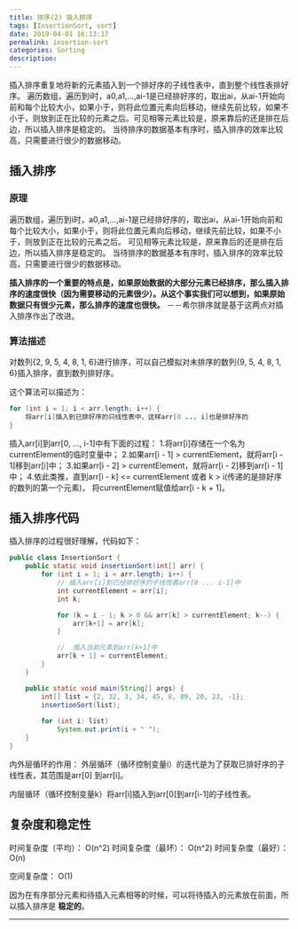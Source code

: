 ```yaml
---
title: 排序(2) 插入排序
tags: [InsertionSort, sort]
date: 2019-04-01 16:13:17
permalink: insertion-sort
categories: Sorting
description:
---
```

<p class="description">插入排序重复地将新的元素插入到一个排好序的子线性表中，直到整个线性表排好序。 遍历数组，遍历到i时，a0,a1,...,ai-1是已经排好序的，取出ai，从ai-1开始向前和每个比较大小，如果小于，则将此位置元素向后移动，继续先前比较，如果不小于，则放到正在比较的元素之后。可见相等元素比较是，原来靠后的还是排在后边，所以插入排序是稳定的。 当待排序的数据基本有序时，插入排序的效率比较高，只需要进行很少的数据移动。</p>


<!-- more -->

## 插入排序 
### 原理
遍历数组，遍历到i时，a0,a1,...,ai-1是已经排好序的，取出ai，从ai-1开始向前和每个比较大小，如果小于，则将此位置元素向后移动，继续先前比较，如果不小于，则放到正在比较的元素之后。
可见相等元素比较是，原来靠后的还是排在后边，所以插入排序是稳定的。
当待排序的数据基本有序时，插入排序的效率比较高，只需要进行很少的数据移动。

**插入排序的一个重要的特点是，如果原始数据的大部分元素已经排序，那么插入排序的速度很快（因为需要移动的元素很少）。从这个事实我们可以想到，如果原始数据只有很少元素，那么排序的速度也很快。**
－－希尔排序就是基于这两点对插入排序作出了改进。

### 算法描述
对数列{2, 9, 5, 4, 8, 1, 6}进行排序，可以自己模拟对未排序的数列{9, 5, 4, 8, 1, 6}插入排序，直到数列排好序。

这个算法可以描述为：
```java 插入排序伪代码
for (int i = 1; i < arr.length; i++) {
    将arr[i]插入到已排好序的只线性表中，这样arr[0 ... i]也是排好序的
}
```

插入arr[i]到arr[0, ..., i-1]中有下面的过程：
1.将arr[i]存储在一个名为currentElement的临时变量中；
2.如果arr[i - 1] > currentElement，就将arr[i - 1]移到arr[i]中；
3.如果arr[i - 2] > currentElement，就将arr[i - 2]移到arr[i - 1]中；
4.依此类推，直到arr[i - k] <= currentElement 或者 k > i(传递的是排好序的数列的第一个元素)， 将currentElement赋值给arr[i - k + 1]。

## 插入排序代码
插入排序的过程很好理解，代码如下：

```java 插入排序
public class InsertionSort {
    public static void insertionSort(int[] arr) {
        for (int i = 1; i < arr.length; i++) {
            // 插入arr[i]到已经排好序的子线性表arr[0 ... i-1]中
            int currentElement = arr[i];
            int k;

            for (k = i - 1; k > 0 && arr[k] > currentElement; k--) {
                arr[k+1] = arr[k];
            }

            //  插入当前元素到arr[k+1]中
            arr[k + 1] = currentElement;
        }
    }

    public static void main(String[] args) {
        int[] list = {2, 32, 3, 34, 45, 8, 89, 20, 23, -1};        
        insertionSort(list);
        
        for (int i: list)
            System.out.print(i + " ");
    }
}
```
内外层循环的作用：
外层循环（循环控制变量i）的迭代是为了获取已排好序的子线性表，其范围是arr[0] 到arr[i]。

内层循环（循环控制变量k）将arr[i]插入到arr[0]到arr[i-1]的子线性表。

## 复杂度和稳定性

时间复杂度（平均）： O(n^2)
时间复杂度（最坏）： O(n^2)
时间复杂度（最好）： O(n)

空间复杂度：  O(1)

因为在有序部分元素和待插入元素相等的时候，可以将待插入的元素放在前面，所以插入排序是 **稳定的**。


<hr />
